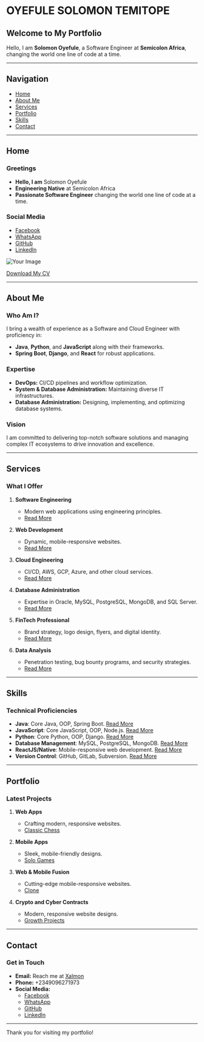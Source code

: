 # OYEFULE SOLOMON TEMITOPE

## Welcome to My Portfolio

Hello, I am **Solomon Oyefule**, a Software Engineer at **Semicolon Africa**, changing the world one line of code at a time.

---

## Navigation
- [Home](http://www.solomonoyefule.me/SOLOMON-OYEFULE/)
- [About Me](#about-me)
- [Services](#services)
- [Portfolio](#portfolio)
- [Skills](#skills)
- [Contact](#contact)

---

## Home
### Greetings
- **Hello, I am** Solomon Oyefule
- **Engineering Native** at Semicolon Africa
- **Passionate Software Engineer** changing the world one line of code at a time.

### Social Media
- [Facebook](https://www.facebook.com/solomon.oyefule)
- [WhatsApp](https://wa.me/2349096271973)
- [GitHub](https://github.com/Xalmon)
- [LinkedIn](https://www.linkedin.com/in/solomon-oyefule)

![Your Image](http://solomonoyefule.me/SOLOMON-OYEFULE/images/DSC04994.jpg)

[Download My CV](../Solomon%20Oyefule.pdf)

---

## About Me
### Who Am I?
I bring a wealth of experience as a Software and Cloud Engineer with proficiency in:
- **Java**, **Python**, and **JavaScript** along with their frameworks.
- **Spring Boot**, **Django**, and **React** for robust applications.

### Expertise
- **DevOps:** CI/CD pipelines and workflow optimization.
- **System & Database Administration:** Maintaining diverse IT infrastructures.
- **Database Administration:** Designing, implementing, and optimizing database systems.

### Vision
I am committed to delivering top-notch software solutions and managing complex IT ecosystems to drive innovation and excellence.

---

## Services
### What I Offer
1. **Software Engineering**
   - Modern web applications using engineering principles.
   - [Read More](https://my-keycloak-mqcw.onrender.com)

2. **Web Development**
   - Dynamic, mobile-responsive websites.
   - [Read More](https://github.com/Xalmon)

3. **Cloud Engineering**
   - CI/CD, AWS, GCP, Azure, and other cloud services.
   - [Read More](https://github.com/Xalmon)

4. **Database Administration**
   - Expertise in Oracle, MySQL, PostgreSQL, MongoDB, and SQL Server.
   - [Read More](https://github.com/Xalmon)

5. **FinTech Professional**
   - Brand strategy, logo design, flyers, and digital identity.
   - [Read More](https://github.com/Xalmon)

6. **Data Analysis**
   - Penetration testing, bug bounty programs, and security strategies.
   - [Read More](https://github.com/Xalmon)

---

## Skills
### Technical Proficiencies
- **Java**: Core Java, OOP, Spring Boot. [Read More](https://github.com/Xalmon)
- **JavaScript**: Core JavaScript, OOP, Node.js. [Read More](https://github.com/Xalmon)
- **Python**: Core Python, OOP, Django. [Read More](https://github.com/Xalmon)
- **Database Management**: MySQL, PostgreSQL, MongoDB. [Read More](https://github.com/Xalmon)
- **ReactJS/Native**: Mobile-responsive web development. [Read More](https://github.com/Xalmon)
- **Version Control**: GitHub, GitLab, Subversion. [Read More](https://github.com/Xalmon)

---

## Portfolio
### Latest Projects
1. **Web Apps**
   - Crafting modern, responsive websites.
   - [Classic Chess](https://xalmon.github.io/Classic-Chess)

2. **Mobile Apps**
   - Sleek, mobile-friendly designs.
   - [Solo Games](https://sologames.tiiny.site)

3. **Web & Mobile Fusion**
   - Cutting-edge mobile-responsive websites.
   - [Clone](https://xalmon.github.io/Clone/)

4. **Crypto and Cyber Contracts**
   - Modern, responsive website designs.
   - [Growth Projects](https://xalmon.github.io/new)

---

## Contact
### Get in Touch
- **Email:** Reach me at [Xalmon](mailto:xalmon@example.com)
- **Phone:** +2349096271973
- **Social Media:**
  - [Facebook](https://www.facebook.com/solomon.oyefule)
  - [WhatsApp](https://wa.me/2349096271973)
  - [GitHub](https://github.com/Xalmon)
  - [LinkedIn](https://www.linkedin.com/in/solomon-oyefule)

---

Thank you for visiting my portfolio!

